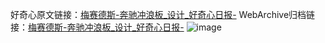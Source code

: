 好奇心原文链接：[梅赛德斯-奔驰冲浪板_设计_好奇心日报-](https://www.qdaily.com/articles/3641.html)
WebArchive归档链接：[梅赛德斯-奔驰冲浪板_设计_好奇心日报-](http://web.archive.org/web/20190623152632/https://www.qdaily.com/articles/3641.html)
![image](http://ww3.sinaimg.cn/large/007d5XDpgy1g3vcubl6lvj30u0389h1m)